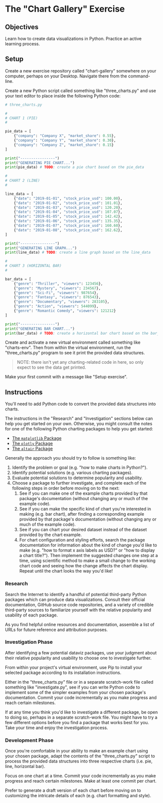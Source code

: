 # The "Chart Gallery" Exercise

## Objectives

Learn how to create data visualizations in Python. Practice an active learning process.

## Setup

Create a new exercise repository called "chart-gallery" somewhere on your computer, perhaps on your Desktop. Navigate there from the command-line.

Create a new Python script called something like "three_charts.py" and use your text editor to place inside the following Python code:

```py
# three_charts.py

#
# CHART 1 (PIE)
#

pie_data = [
    {"company": "Company X", "market_share": 0.55},
    {"company": "Company Y", "market_share": 0.30},
    {"company": "Company Z", "market_share": 0.15}
]

print("----------------")
print("GENERATING PIE CHART...")
print(pie_data) # TODO: create a pie chart based on the pie_data

#
# CHART 2 (LINE)
#

line_data = [
    {"date": "2019-01-01", "stock_price_usd": 100.00},
    {"date": "2019-01-02", "stock_price_usd": 101.01},
    {"date": "2019-01-03", "stock_price_usd": 120.20},
    {"date": "2019-01-04", "stock_price_usd": 107.07},
    {"date": "2019-01-05", "stock_price_usd": 142.42},
    {"date": "2019-01-06", "stock_price_usd": 135.35},
    {"date": "2019-01-07", "stock_price_usd": 160.60},
    {"date": "2019-01-08", "stock_price_usd": 162.62},
]

print("----------------")
print("GENERATING LINE GRAPH...")
print(line_data) # TODO: create a line graph based on the line_data

#
# CHART 3 (HORIZONTAL BAR)
#

bar_data = [
    {"genre": "Thriller", "viewers": 123456},
    {"genre": "Mystery", "viewers": 234567},
    {"genre": "Sci-Fi", "viewers": 987654},
    {"genre": "Fantasy", "viewers": 876543},
    {"genre": "Documentary", "viewers": 283105},
    {"genre": "Action", "viewers": 544099},
    {"genre": "Romantic Comedy", "viewers": 121212}
]

print("----------------")
print("GENERATING BAR CHART...")
print(bar_data) # TODO: create a horizontal bar chart based on the bar_data
```

Create and activate a new virtual environment called something like "charts-env". Then from within the virtual environment, run the "three_charts.py" program to see it print the provided data structures.

> NOTE: there isn't yet any charting-related code in here, so only expect to see the data get printed.

Make your first commit with a message like "Setup exercise".

## Instructions

You'll need to add Python code to convert the provided data structures into charts.

The instructions in the "Research" and "Investigation" sections below can help you get started on your own. Otherwise, you might consult the notes for one of the following Python charting packages to help you get started:

  + [The `matplotlib` Package](/notes/python/packages/matplotlib.md)
  + [The `plotly` Package](/notes/python/packages/plotly.md)
  + [The `altair` Package](/notes/python/packages/altair.md)

Generally the approach you should try to follow is something like:

  1. Identify the problem or goal (e.g. "how to make charts in Python?").
  2. Identify potential solutions (e.g. various charting packages).
  3. Evaluate potential solutions to determine popularity and usability.
  4. Choose a package to further investigate, and complete each of the following steps in order before moving on to the next:
     1. See if you can make one of the example charts provided by that package's documentation (without changing any or much of the example code).
     2. See if you can make the specific kind of chart you're interested in making (e.g. bar chart), after finding a corresponding example provided by that package's documentation (without changing any or much of the example code).
     3. See if you can chart your desired dataset instead of the dataset provided by the chart example.
     4. For chart configuration and styling efforts, search the package documentation for information about the kind of change you'd like to make (e.g. "how to format x axis labels as USD?" or "how to display a chart title?"). Then implement the suggested changes one step at a time, using scientific method to make a small change to the working chart code and seeing how the change affects the chart display. Repeat until the chart looks the way you'd like!


### Research

Search the Internet to identify a handful of potential third-party Python packages which can produce data visualizations. Consult their official documentation, GitHub source code repositories, and a variety of credible third-party sources to familiarize yourself with the relative popularity and usability of each package.

As you find helpful online resources and documentation, assemble a list of URLs for future reference and attribution purposes.

### Investigation Phase

After identifying a few potential dataviz packages, use your judgment about their relative popularity and usability to choose one to investigate further.

From within your project's virtual environment, use Pip to install your selected package according to its installation instructions.

Either in the "three_charts.py" file or in a separate scratch-work file called something like "investigate.py", see if you can write Python code to implement some of the simpler examples from your chosen package's documentation. Commit your code incrementally as you make progress and reach certain milestones.

If at any time you think you'd like to investigate a different package, be open to doing so, perhaps in a separate scratch-work file. You might have to try a few different options before you find a package that works best for you. Take your time and enjoy the investigation process.

### Development Phase

Once you're comfortable in your ability to make an example chart using your chosen package,
adapt the contents of the "three_charts.py" script to process the provided data structures into three respective charts (i.e. pie, line, horizontal bar).

Focus on one chart at a time. Commit your code incrementally as you make progress and reach certain milestones. Make at least one commit per chart.

Prefer to generate a draft version of each chart before moving on to customizing the intricate details of each (e.g. chart formatting and style).

